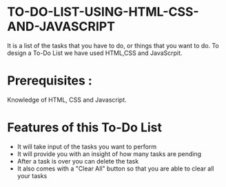 # TO-DO-LIST-USING-HTML-CSS-AND-JAVASCRIPT

It is a list of the tasks that you have to do, or things that you want to do.
To design a To-Do List we have used HTML,CSS and JavaScrpit.

# Prerequisites :
Knowledge of HTML, CSS and Javascript.

# Features of this To-Do List
* It will take input of the tasks you want to perform
* It will provide you with an insight of how many tasks are pending
* After a task is over you can delete the task
* It also comes with a "Clear All" button so that you are able to clear all your tasks


